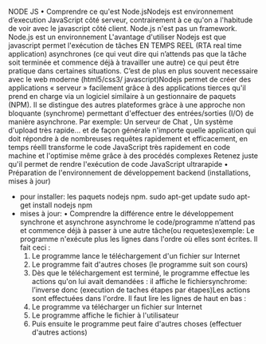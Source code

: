 NODE JS
• Comprendre ce qu'est Node.jsNodejs est environnement d’execution JavaScript côté serveur, contrairement à ce qu'on a l'habitude de voir avec le javascript côté client.
Node.js n'est pas un framework.
Node.js est un environnement
L'avantage d'utiliser Nodejs est que javascript permet l'exécution de tâches  EN TEMPS REEL (RTA real time application)
asynchrones (ce qui veut dire qui n’attends pas que la tâche soit terminée et commence déjà à travailler une autre) ce qui peut être pratique dans certaines situations.
C’est de plus en plus souvent necessaire avec le web moderne (html5/css3/ javascript)Nodejs permet de créer des applications « serveur » facilement grâce à des applications tierces qu'il prend en charge via un logiciel similaire à un gestionnaire de paquets (NPM).
Il se distingue des autres plateformes gràce à une approche non bloquante  (synchrome) permettant d'effectuer des entrées/sorties (I/O) de manière asynchrone.
Par exemple: Un serveur de Chat , Un système d'upload très rapide...
et de façon générale n'importe quelle application qui doit répondre à de nombreuses requêtes rapidement et efficacement, en temps réelIl transforme le code JavaScript très rapidement en code machine et l'optimise même grâce à des procédés complexes
Retenez juste qu'il permet de rendre l'exécution de code JavaScript ultrarapide
• Préparation de l'environnement de développement backend (installations, mises à jour)
- pour installer: les paquets nodejs npm. sudo apt-get update sudo apt-get install nodejs npm
- mises à jour:
• Comprendre la différence entre le développement synchrone et asynchrone
asynchrome
le code/programme n’attend pas et commence déjà à passer à une autre tâche(ou requetes)exemple:
Le programme n'exécute plus les lignes dans l'ordre où elles sont écrites. Il fait ceci :
  1. Le programme lance le téléchargement d'un fichier sur Internet
  2. Le programme fait d'autres choses (le programme suit son cours)
  3. Dès que le téléchargement est terminé, le programme effectue les actions qu'on lui avait demandées : il affiche le fichiersynchrome:
l’inverse donc (execution de taches étapes par étapes)Les actions sont effectuées dans l'ordre. Il faut lire les lignes de haut en bas :
  1. Le programme va télécharger un fichier sur Internet
  2. Le programme affiche le fichier à l'utilisateur
  3. Puis ensuite le programme peut faire d'autres choses (effectuer d'autres actions)